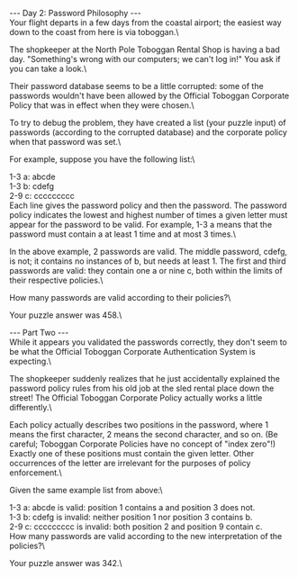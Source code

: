--- Day 2: Password Philosophy ---\
Your flight departs in a few days from the coastal airport; the easiest way down to the coast from here is via toboggan.\

The shopkeeper at the North Pole Toboggan Rental Shop is having a bad day. "Something's wrong with our computers; we can't log in!" You ask if you can take a look.\

Their password database seems to be a little corrupted: some of the passwords wouldn't have been allowed by the Official Toboggan Corporate Policy that was in effect when they were chosen.\

To try to debug the problem, they have created a list (your puzzle input) of passwords (according to the corrupted database) and the corporate policy when that password was set.\

For example, suppose you have the following list:\

1-3 a: abcde\
1-3 b: cdefg\
2-9 c: ccccccccc\
Each line gives the password policy and then the password. The password policy indicates the lowest and highest number of times a given letter must appear for the password to be valid. For example, 1-3 a means that the password must contain a at least 1 time and at most 3 times.\

In the above example, 2 passwords are valid. The middle password, cdefg, is not; it contains no instances of b, but needs at least 1. The first and third passwords are valid: they contain one a or nine c, both within the limits of their respective policies.\

How many passwords are valid according to their policies?\

Your puzzle answer was 458.\

--- Part Two ---\
While it appears you validated the passwords correctly, they don't seem to be what the Official Toboggan Corporate Authentication System is expecting.\

The shopkeeper suddenly realizes that he just accidentally explained the password policy rules from his old job at the sled rental place down the street! The Official Toboggan Corporate Policy actually works a little differently.\

Each policy actually describes two positions in the password, where 1 means the first character, 2 means the second character, and so on. (Be careful; Toboggan Corporate Policies have no concept of "index zero"!) Exactly one of these positions must contain the given letter. Other occurrences of the letter are irrelevant for the purposes of policy enforcement.\

Given the same example list from above:\

1-3 a: abcde is valid: position 1 contains a and position 3 does not.\
1-3 b: cdefg is invalid: neither position 1 nor position 3 contains b.\
2-9 c: ccccccccc is invalid: both position 2 and position 9 contain c.\
How many passwords are valid according to the new interpretation of the policies?\

Your puzzle answer was 342.\
